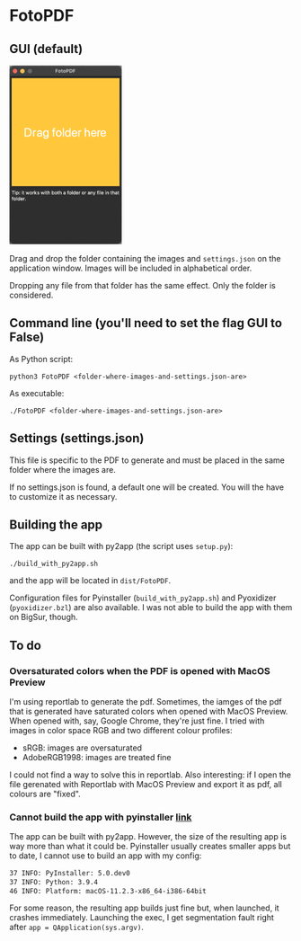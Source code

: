 # FotoPDF

## GUI (default)
<img src="docs/app_image.png" alt="The app" title="The app" width="200" />

Drag and drop the folder containing the images and `settings.json` on the application window. Images will be included in alphabetical order.

Dropping any file from that folder has the same effect. Only the folder is considered.


## Command line (you'll need to set the flag GUI to False)
As Python script:

    python3 FotoPDF <folder-where-images-and-settings.json-are>
    
As executable:

    ./FotoPDF <folder-where-images-and-settings.json-are>
    
## Settings (settings.json)
This file is specific to the PDF to generate and must be placed in the same folder where the images are.

If no settings.json is found, a default one will be created. You will the have to customize it as necessary.

## Building the app
The app can be built with py2app (the script uses `setup.py`):
```
./build_with_py2app.sh
```
and the app will be located in `dist/FotoPDF`.

Configuration files for Pyinstaller (`build_with_py2app.sh`) and Pyoxidizer (`pyoxidizer.bzl`) are also available. I was not able to build the app with them on BigSur, though.

## To do
### Oversaturated colors when the PDF is opened with MacOS Preview
I'm using reportlab to generate the pdf. Sometimes, the iamges of the pdf that is generated have saturated colors when opened with MacOS Preview. When opened with, say, Google Chrome, they're just fine.
I tried with images in color space RGB and two different colour profiles:
- sRGB: images are oversaturated
- AdobeRGB1998: images are treated fine

I could not find a way to solve this in reportlab. Also interesting: if I open the file gerenated with Reportlab with MacOS Preview and export it as pdf, all colours are "fixed".

### Cannot build the app with pyinstaller [link](https://stackoverflow.com/questions/67057304/pyinstaller-on-macos-bigsur-cannot-build-basic-pyqt5-app)
The app can be built with py2app. However, the size of the resulting app is way more than what it could be.
Pyinstaller usually creates smaller apps but to date, I cannot use to build an app with my config:
```
37 INFO: PyInstaller: 5.0.dev0
37 INFO: Python: 3.9.4
46 INFO: Platform: macOS-11.2.3-x86_64-i386-64bit
```
For some reason, the resulting app builds just fine but, when launched, it crashes immediately. Launching the exec, I get segmentation fault right after `app = QApplication(sys.argv)`.
